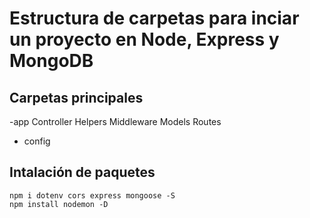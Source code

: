 # Estructura de carpetas para inciar un proyecto en Node, Express y MongoDB
## Carpetas principales

-app
Controller
Helpers
Middleware
Models
Routes

- config


## Intalación de paquetes

```
npm i dotenv cors express mongoose -S
npm install nodemon -D
```
